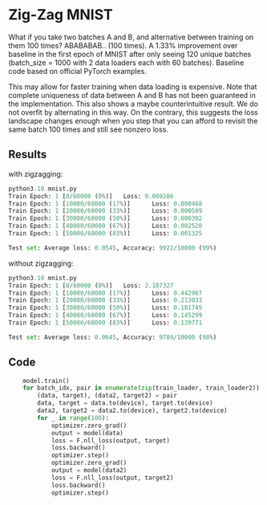 # Zig-Zag MNIST
What if you take two batches A and B, and alternative between training on them 100 times? ABABABAB.. (100 times). A 1.33% improvement over baseline in the first epoch of MNIST after only seeing 120 unique batches (batch_size = 1000 with 2 data loaders each with 60 batches). Baseline code based on official PyTorch examples. 

This may allow for faster training when data loading is expensive. Note that complete uniqueness of data between A and B has not been guaranteed in the implementation. This also shows a maybe counterintuitive result. We do not overfit by alternating in this way. On the contrary, this suggests the loss landscape changes enough when you step that you can afford to revisit the same batch 100 times and still see nonzero loss.

## Results

with zigzagging:
```py
python3.10 mnist.py
Train Epoch: 1 [0/60000 (0%)]   Loss: 0.009286
Train Epoch: 1 [10000/60000 (17%)]      Loss: 0.000468
Train Epoch: 1 [20000/60000 (33%)]      Loss: 0.000509
Train Epoch: 1 [30000/60000 (50%)]      Loss: 0.000392
Train Epoch: 1 [40000/60000 (67%)]      Loss: 0.002520
Train Epoch: 1 [50000/60000 (83%)]      Loss: 0.001325

Test set: Average loss: 0.0545, Accuracy: 9922/10000 (99%)
```

without zigzagging:
```py
python3.10 mnist.py
Train Epoch: 1 [0/60000 (0%)]   Loss: 2.187327
Train Epoch: 1 [10000/60000 (17%)]      Loss: 0.442967
Train Epoch: 1 [20000/60000 (33%)]      Loss: 0.213033
Train Epoch: 1 [30000/60000 (50%)]      Loss: 0.181745
Train Epoch: 1 [40000/60000 (67%)]      Loss: 0.145299
Train Epoch: 1 [50000/60000 (83%)]      Loss: 0.139771

Test set: Average loss: 0.0645, Accuracy: 9789/10000 (98%)
```

## Code

```py
    model.train()
    for batch_idx, pair in enumerate(zip(train_loader, train_loader2)):
        (data, target), (data2, target2) = pair
        data, target = data.to(device), target.to(device)
        data2, target2 = data2.to(device), target2.to(device)
        for _ in range(100):
            optimizer.zero_grad()
            output = model(data)
            loss = F.nll_loss(output, target)
            loss.backward()
            optimizer.step()
            optimizer.zero_grad()
            output = model(data2)
            loss = F.nll_loss(output, target2)
            loss.backward()
            optimizer.step()
```
